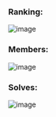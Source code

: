 ### Ranking:

![image](https://user-images.githubusercontent.com/61876488/143740829-aed72347-51c2-4b1e-a89e-0cd4778aa401.png)

### Members:

![image](https://user-images.githubusercontent.com/61876488/143741291-1519f19c-f99d-4700-9e3a-e96c7e0d20e8.png)

### Solves:

![image](https://user-images.githubusercontent.com/61876488/143741588-e90129bd-6947-42e2-bdd4-fbaddc7c20f3.png)
